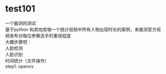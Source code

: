 # test101
一个脑洞的测试</br>
基于python 和其他库做一个统计视频中所有人物出现时长的案例，来推测官方视频发布对每位参赛选手的重视程度</br>
大概步骤吧：</br>
  人脸检测</br>
  人脸识别</br>
  时间统计（文件操作）</br>
step1: opencv</br>

